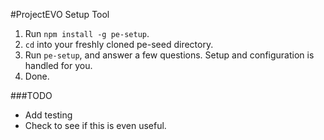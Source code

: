 #ProjectEVO Setup Tool

1. Run `npm install -g pe-setup`.
2. `cd` into your freshly cloned pe-seed directory.
3. Run `pe-setup`, and answer a few questions. Setup and configuration is handled for you.
4. Done.

###TODO
- Add testing
- Check to see if this is even useful.

